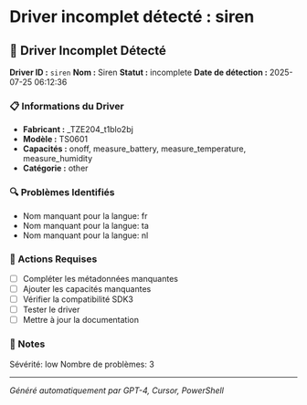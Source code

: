 # Driver incomplet détecté : siren

## 🚨 Driver Incomplet Détecté

**Driver ID :** `siren`
**Nom :** Siren
**Statut :** incomplete
**Date de détection :** 2025-07-25 06:12:36

### 📋 Informations du Driver
- **Fabricant :** _TZE204_t1blo2bj
- **Modèle :** TS0601
- **Capacités :** onoff, measure_battery, measure_temperature, measure_humidity
- **Catégorie :** other

### 🔍 Problèmes Identifiés
- Nom manquant pour la langue: fr
- Nom manquant pour la langue: ta
- Nom manquant pour la langue: nl

### 🎯 Actions Requises
- [ ] Compléter les métadonnées manquantes
- [ ] Ajouter les capacités manquantes
- [ ] Vérifier la compatibilité SDK3
- [ ] Tester le driver
- [ ] Mettre à jour la documentation

### 📝 Notes
Sévérité: low
Nombre de problèmes: 3

---
*Généré automatiquement par GPT-4, Cursor, PowerShell*

